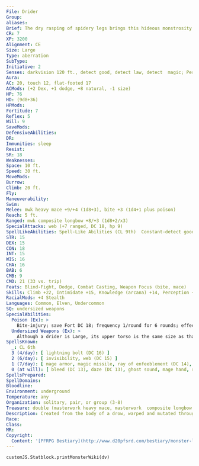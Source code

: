 ```yaml
---
File: Drider
Group: 
aliases: 
Brief: The dry rasping of spidery legs brings this hideous monstrosity into view-a nightmarish, centaurian fusion of drow and spider.
CR: 7
XP: 3200
Alignment: CE
Size: Large
Type: aberration
SubType: 
Initiative: 2
Senses: darkvision 120 ft., detect good, detect law, detect  magic; Perception +15
Aura: 
AC: 20, touch 12, flat-footed 17
ACMods: (+2 Dex, +1 dodge, +8 natural, -1 size)
HP: 76
HD: (9d8+36)
HPMods: 
Fortitude: 7
Reflex: 5
Will: 9
SaveMods: 
DefensiveAbilities: 
DR: 
Immunities: sleep
Resist: 
SR: 18
Weaknesses: 
Space: 10 ft.
Speed: 30 ft.
MoveMods: 
Burrow: 
Climb: 20 ft.
Fly: 
Maneuverability: 
Swim: 
Melee: mwk heavy mace +9/+4 (1d8+3), bite +3 (1d4+1 plus poison)
Reach: 5 ft.
Ranged: mwk composite longbow +8/+3 (1d8+2/x3)
SpecialAttacks: web (+7 ranged, DC 18, hp 9)
SpellLikeAbilities: Spell-Like Abilities (CL 9th)  Constant-detect good, detect law, detect magic At will-dancing lights, darkness, faerie fire  1/day-clairaudience/clairvoyance, deeper darkness, dispel magic, levitate, suggestion (DC 16)
STR: 15
DEX: 15
CON: 18
INT: 15
WIS: 16
CHA: 16
BAB: 6
CMB: 9
CMD: 21 (33 vs. trip)
Feats: Blind-Fight, Dodge, Combat Casting, Weapon Focus (bite, mace)
Skills: Climb +22, Intimidate +15, Knowledge (arcana) +14, Perception +15, Spellcraft +14, Stealth +14
RacialMods: +4 Stealth
Languages: Common, Elven, Undercommon
SQ: undersized weapons
SpecialAbilities:
  Poison (Ex): >
    Bite-injury; save Fort DC 18; frequency 1/round for 6 rounds; effect 1d2 Str; cure 1 save. The save DC is Constitution-based.  Spells A drider casts spells as a 6th-level cleric, sorcerer, or wizard, but does not gain any other class abilities.
  Undersized Weapons (Ex): >
    Although a drider is Large, its upper torso is the same size as that of a Medium humanoid's upper torso. As a result, it wields weapons as if it were one size category smaller than its actual size (Medium for most driders).
SpellsKnown:
  _: CL 6th
  3 (4/day): [ lightning bolt (DC 16) ]
  2 (6/day): [ invisibility, web (DC 15) ]
  1 (7/day): [ mage armor, magic missile, ray of enfeeblement (DC 14), silent image (DC 14) ]
  0 (at will): [ bleed (DC 13), daze (DC 13), ghost sound, mage hand, ray of frost, read magic, resistance ]
SpellsPrepared: 
SpellDomains: 
Bloodline: 
Environment: underground
Temperature: any
Organization: solitary, pair, or group (3-8)
Treasure: double (masterwork heavy mace, masterwork  composite longbow [+2 Str] with 20 arrows, additional treasure)
Description: Created from the body of a drow, warped and mutated through special poisons and elixirs to take on the characteristics of a giant spider, the drider is a dangerous creature.  Driders are sexually dimorphic. A female drider's lower spider body is sleek and graceful, often similar to a black widow's body, while its upper drow torso retains its alluring curves and beautiful face (with the exception of sharp, poisonous fangs). A male drider's lower body is bulky like a tarantula, while its upper body is wiry and bears a hideous face more spider than drow, complete with fanged mandibles.
Race: 
Class: 
MR: 
Copyright:
  Content: '[PFRPG Bestiary](http://www.d20pfsrd.com/bestiary/monster-listings/aberrations/drider)'
---
```

```dataviewjs
customJS.Statblock.printMonsterWiki(dv)
```
